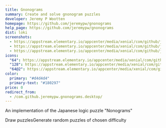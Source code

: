 ```yaml
---
title: Gnonograms
summary: Create and solve gnonogram puzzles
developer: Jeremy P Wootten
homepage: https://github.com/jeremypw/gnonograms
help_page: https://github.com/jeremypw/gnonograms
dist: loki
screenshots:
  - https://appstream.elementary.io/appcenter/media/xenial/com/github/jeremypw.gnonograms.desktop/7116578EDDFC71807206E4F7F5584B6C/screenshots/image-1_orig.png
  - https://appstream.elementary.io/appcenter/media/xenial/com/github/jeremypw.gnonograms.desktop/7116578EDDFC71807206E4F7F5584B6C/screenshots/image-2_orig.png
  - https://appstream.elementary.io/appcenter/media/xenial/com/github/jeremypw.gnonograms.desktop/7116578EDDFC71807206E4F7F5584B6C/screenshots/image-3_orig.png
icons:
  "64": https://appstream.elementary.io/appcenter/media/xenial/com/github/jeremypw.gnonograms.desktop/7116578EDDFC71807206E4F7F5584B6C/icons/64x64/com.github.jeremypw.gnonograms_com.github.jeremypw.gnonograms.png
  "128": https://appstream.elementary.io/appcenter/media/xenial/com/github/jeremypw.gnonograms.desktop/7116578EDDFC71807206E4F7F5584B6C/icons/128x128/com.github.jeremypw.gnonograms_com.github.jeremypw.gnonograms.png
  "64@2": https://appstream.elementary.io/appcenter/media/xenial/com/github/jeremypw.gnonograms.desktop/7116578EDDFC71807206E4F7F5584B6C/icons/64x64@2/com.github.jeremypw.gnonograms_com.github.jeremypw.gnonograms.png
color:
  primary: "#d4d4d4"
  primary-text: "#180297"
price: 0
redirect_from:
  - /com.github.jeremypw.gnonograms.desktop/
---
```


<p>An implementation of the Japanese logic puzzle &quot;Nonograms&quot;</p>
<p>Draw puzzlesGenerate random puzzles of chosen difficulty</p>